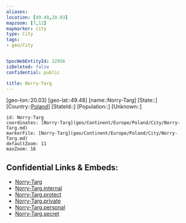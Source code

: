 ```yaml
---
aliases: 
location: [49.48,20.03]
mapzoom: [7,12] 
mapmarker: city 
type: City
tags:
- geo/City


SpocWebEntityId: 32956
isDeleted: false
confidential: public

title: Norry-Targ
---
```

[geo-lon::20.03]
[geo-lat::49.48]
[name::Norry-Targ]
[State::]
[Country::[Poland](geo/Continent/Europe/Poland.md)]
[StateId::]
[Population::]
[Unknown::]


```leaflet
id: Norry-Targ
coordinates: [Norry-Targ](geo/Continent/Europe/Poland/City/Norry-Targ.md)
markerFile: [Norry-Targ](geo/Continent/Europe/Poland/City/Norry-Targ.md)
defaultZoom: 11 
maxZoom: 18
```


## Confidential Links & Embeds: 
- [Norry-Targ](../../../../../../_public/geo/Continent/Europe/Poland/City/Norry-Targ.md) 
- [Norry-Targ.internal](../../../../../../_internal/geo/Continent/Europe/Poland/City/Norry-Targ.internal.md) 
- [Norry-Targ.protect](../../../../../../_protect/geo/Continent/Europe/Poland/City/Norry-Targ.protect.md) 
- [Norry-Targ.private](../../../../../../_private/geo/Continent/Europe/Poland/City/Norry-Targ.private.md) 
- [Norry-Targ.personal](../../../../../../_personal/geo/Continent/Europe/Poland/City/Norry-Targ.personal.md) 
- [Norry-Targ.secret](../../../../../../_secret/geo/Continent/Europe/Poland/City/Norry-Targ.secret.md) 
